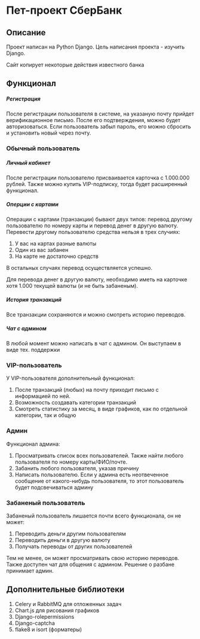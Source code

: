 # Пет-проект СберБанк
## Описание
Проект написан на Python Django. Цель написания проекта - изучить Django.

Сайт копирует некоторые действия известного банка

## Функционал
##### Регистрация
После регистрации пользователя в системе, на указаную почту прийдет верификационное письмо.
После его подтверждения, можно будет авторизоваться. Если пользователь забыл пароль, его можно сбросить и установить новый через почту.


### Обычный пользователь 
##### Личный кабинет
После регистрации пользователю присваивается карточка с 1.000.000 рублей.
Также можно купить VIP-подписку, тогда будет расширенный функционал.

##### Оперции с картами
Операции с картами (транзакции) бывают двух типов: перевод другому пользователю по номеру карты и перевод денег в другую валюту.
Перевести другому пользователю средства нельзя в трех случиях:
1. У вас на картах разные валюты
2. Один из вас забанен
3. На карте не достаточно средств

В остальных случаях перевод осуществляется успешно. 

Для перевода денег в другую валюту, необходимо иметь на карточке хотя 1.000 текущей валюты (и не быть забаненым).

##### История транзакций
Все транзакции сохраняются и можно смотреть историю переводов.

##### Чат с админом
В любой момент можно написать в чат с админом. Он выступаем в виде тех. поддержки 


### VIP-пользователь
У VIP-пользователя дополнительный функционал:
1. После транзакций (любых) на почту приходит письмо с информацией по ней.
2. Возможность создавать категории транзакций
3. Смотреть статистику за месяц, в виде графиков, как по отдельной категории, так и общую


### Админ
Функционал админа:
1. Просматривать список всех пользователей. Также найти любого пользователя по номеру карты/ФИО/почте.
2. Забанить любого пользователя, указав причину
3. Написать пользователю. Если у админа есть неотвеченное сообщение от какого-нибудь пользователя, то этот пользователь будет подсвечиваться админу 


### Забаненый пользователь
Забаненый пользователь лишается почти всего функционала, он не может:
1. Переводить деньги другим пользователям
2. Переводить деньги в другую валюту
3. Получать переводы от других пользователей

Тем не менее, он может просматривать свою историю переводов. Также доступен чат для общения с админом.
Решение о разбане принимает админ.


## Дополнительные библиотеки
1. Celery и RabbitMQ для отложенных задач 
2. Chart.js для рисования графиков
3. Django-rolepermissions
4. Django-captcha
5. flake8 и isort (форматеры)
